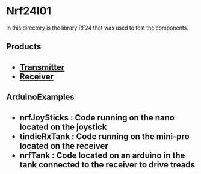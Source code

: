 <h1>Nrf24l01</h1>
In this directory is the library RF24 that was used to test the components.<br>
<h2>Products<h2>
<ul>
   <li><a href="transmitter">Transmitter</a></li>
   <li><a href="receiver">Receiver</a></li>
</ul>
<h2>ArduinoExamples<h2>
<ul>
   <li>nrfJoySticks : Code running on the nano located on the joystick</li>
   <li>tindieRxTank : Code running on the mini-pro located on the receiver</li>
   <li>nrfTank      : Code located on an arduino in the tank connected to the receiver to drive treads</li>
</ul>
